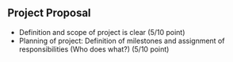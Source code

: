 ## Project Proposal

- Definition and scope of project is clear (5/10 point)
- Planning of project: Definition of milestones and assignment of responsibilities
(Who does what?) (5/10 point)

